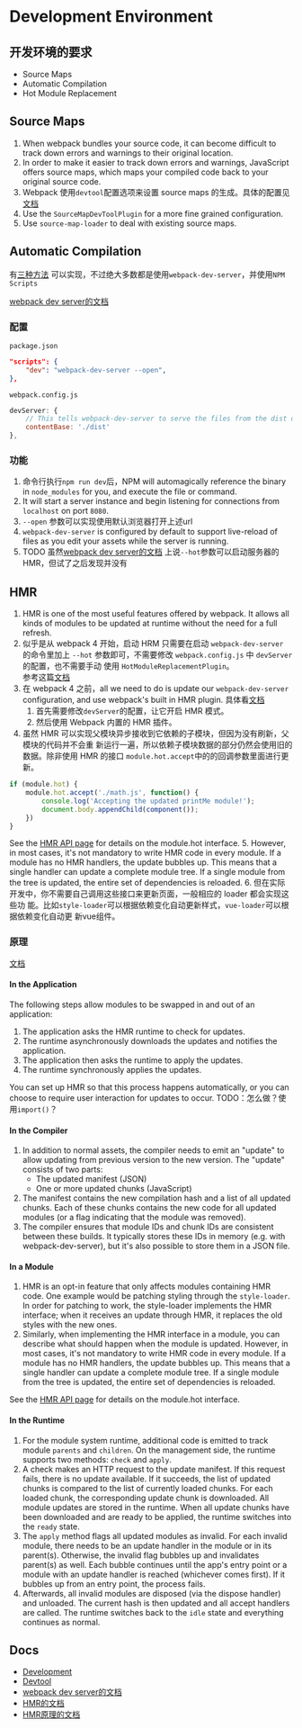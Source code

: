 # Development Environment

## 开发环境的要求
* Source Maps
* Automatic Compilation
* Hot Module Replacement


## Source Maps
1. When webpack bundles your source code, it can become difficult to track down
errors and warnings to their original location.
2. In order to make it easier to track down errors and warnings, JavaScript
offers source maps, which maps your compiled code back to your original source
code.
3. Webpack 使用`devtool`配置选项来设置 source maps 的生成。具体的配置见[文档](https://webpack.js.org/configuration/devtool/)
4. Use the `SourceMapDevToolPlugin` for a more fine grained configuration.
5. Use `source-map-loader` to deal with existing source maps.


## Automatic Compilation
有[三种方法](https://webpack.js.org/guides/development/#choosing-a-development-tool)
可以实现，不过绝大多数都是使用`webpack-dev-server`，并使用`NPM Scripts`

[webpack dev server的文档](https://github.com/webpack/docs/wiki/webpack-dev-server)
### 配置
`package.json`
```json
"scripts": {
    "dev": "webpack-dev-server --open",
},
```

`webpack.config.js`
```js
devServer: {
    // This tells webpack-dev-server to serve the files from the dist directory
    contentBase: './dist'
},
```

### 功能
1. 命令行执行`npm run dev`后，NPM will automagically reference the binary in
`node_modules` for you, and execute the file or command.
2. It will start a server instance and begin listening for connections from
`localhost` on port `8080`.
3. `--open` 参数可以实现使用默认浏览器打开上述url
4. `webpack-dev-server` is configured by default to support live-reload of files
as you edit your assets while the server is running.
5. TODO 虽然[webpack dev server的文档](https://github.com/webpack/docs/wiki/webpack-dev-server)
上说`--hot`参数可以启动服务器的HMR，但试了之后发现并没有


## HMR
1. HMR is one of the most useful features offered by webpack. It allows all
kinds of modules to be updated at runtime without the need for a full refresh.
2. 似乎是从 webpack 4 开始，启动 HRM 只需要在启动 `webpack-dev-server` 的命令里加上
`--hot` 参数即可，不需要修改 `webpack.config.js` 中 `devServer` 的配置，也不需要手动
使用 `HotModuleReplacementPlugin`。  
参考这篇[文档](https://github.com/webpack/docs/wiki/webpack-dev-server#hot-module-replacement)
3. 在 webpack 4 之前，all we need to do is update our `webpack-dev-server`
configuration, and use webpack's built in HMR plugin. 具体看[文档](https://webpack.js.org/guides/hot-module-replacement/#enabling-hmr)
    1.  首先需要修改`devServer`的配置，让它开启 HMR 模式。
    2. 然后使用 Webpack 内置的 HMR 插件。
4. 虽然 HMR 可以实现父模块异步接收到它依赖的子模块，但因为没有刷新，父模块的代码并不会重
新运行一遍，所以依赖子模块数据的部分仍然会使用旧的数据。除非使用 HMR 的接口
`module.hot.accept`中的的回调参数里面进行更新。
```js
if (module.hot) {
    module.hot.accept('./math.js', function() {
        console.log('Accepting the updated printMe module!');
        document.body.appendChild(component());
    })
}
```
See the [HMR API page](https://webpack.js.org/api/hot-module-replacement/) for
details on the module.hot interface.
5. However, in most cases, it's not mandatory to write HMR code in every module.
If a module has no HMR handlers, the update bubbles up. This means that a single
 handler can update a complete module tree. If a single module from the tree is
updated, the entire set of dependencies is reloaded.
6. 但在实际开发中，你不需要自己调用这些接口来更新页面，一般相应的 loader 都会实现这些功
能。比如`style-loader`可以根据依赖变化自动更新样式，`vue-loader`可以根据依赖变化自动更
新vue组件。

### 原理
[文档](https://webpack.js.org/concepts/hot-module-replacement/)

#### In the Application
The following steps allow modules to be swapped in and out of an application:
1. The application asks the HMR runtime to check for updates.
2. The runtime asynchronously downloads the updates and notifies the application.
3. The application then asks the runtime to apply the updates.
4. The runtime synchronously applies the updates.

You can set up HMR so that this process happens automatically, or you can choose
 to require user interaction for updates to occur. TODO：怎么做？使用`import()`？

#### In the Compiler
1. In addition to normal assets, the compiler needs to emit an "update" to allow
updating from previous version to the new version. The "update" consists of two
parts:
    * The updated manifest (JSON)
    * One or more updated chunks (JavaScript)
2. The manifest contains the new compilation hash and a list of all updated
chunks. Each of these chunks contains the new code for all updated modules (or a
flag indicating that the module was removed).
3. The compiler ensures that module IDs and chunk IDs are consistent between
these builds. It typically stores these IDs in memory (e.g. with
webpack-dev-server), but it's also possible to store them in a JSON file.

#### In a Module
1. HMR is an opt-in feature that only affects modules containing HMR code. One
example would be patching styling through the `style-loader`. In order for
patching to work, the style-loader implements the HMR interface; when it
receives an update through HMR, it replaces the old styles with the new ones.
2. Similarly, when implementing the HMR interface in a module, you can describe
what should happen when the module is updated. However, in most cases, it's not
mandatory to write HMR code in every module. If a module has no HMR handlers,
the update bubbles up. This means that a single handler can update a complete
module tree. If a single module from the tree is updated, the entire set of
dependencies is reloaded.

See the [HMR API page](https://webpack.js.org/api/hot-module-replacement/) for
details on the module.hot interface.

#### In the Runtime
1. For the module system runtime, additional code is emitted to track module
`parents` and `children`. On the management side, the runtime supports two
methods: `check` and `apply`.
2. A check makes an HTTP request to the update manifest. If this request fails,
there is no update available. If it succeeds, the list of updated chunks is
compared to the list of currently loaded chunks. For each loaded chunk, the
corresponding update chunk is downloaded. All module updates are stored in the
runtime. When all update chunks have been downloaded and are ready to be applied,
the runtime switches into the `ready` state.
3. The `apply` method flags all updated modules as invalid. For each invalid
module, there needs to be an update handler in the module or in its parent(s).
Otherwise, the invalid flag bubbles up and invalidates parent(s) as well. Each
bubble continues until the app's entry point or a module with an update handler
is reached (whichever comes first). If it bubbles up from an entry point, the
process fails.
4. Afterwards, all invalid modules are disposed (via the dispose handler) and
unloaded. The current hash is then updated and all accept handlers are called.
The runtime switches back to the `idle` state and everything continues as normal.


## Docs
* [Development](https://webpack.js.org/guides/development/)
* [Devtool](https://webpack.js.org/configuration/devtool/)
* [webpack dev server的文档](https://github.com/webpack/docs/wiki/webpack-dev-server)
* [HMR的文档](https://www.webpackjs.com/guides/hot-module-replacement/)
* [HMR原理的文档](https://webpack.js.org/concepts/hot-module-replacement/)
